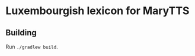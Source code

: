 Luxembourgish lexicon for MaryTTS
=================================

Building
--------

Run `./gradlew build`.
